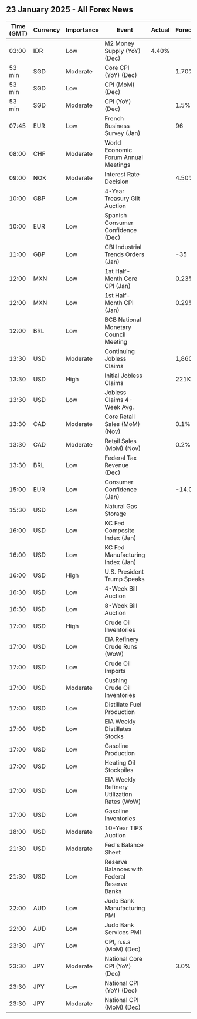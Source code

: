 ## 23 January 2025 - All Forex News

| Time (GMT) | Currency | Importance | Event | Actual | Forecast | Previous |
|------|----------|------------|-------|--------|----------|----------|
| 03:00 | IDR | Low | M2 Money Supply (YoY) (Dec) | 4.40% |  | 6.50% |
| 53 min | SGD | Moderate | Core CPI (YoY) (Dec) |  | 1.70% | 1.90% |
| 53 min | SGD | Low | CPI (MoM) (Dec) |  |  | 0.00% |
| 53 min | SGD | Moderate | CPI (YoY) (Dec) |  | 1.5% | 1.6% |
| 07:45 | EUR | Low | French Business Survey (Jan) |  | 96 | 97 |
| 08:00 | CHF | Moderate | World Economic Forum Annual Meetings |  |  |  |
| 09:00 | NOK | Moderate | Interest Rate Decision |  | 4.50% | 4.50% |
| 10:00 | GBP | Low | 4-Year Treasury Gilt Auction |  |  | 4.499% |
| 10:00 | EUR | Low | Spanish Consumer Confidence (Dec) |  |  | 80.6 |
| 11:00 | GBP | Low | CBI Industrial Trends Orders (Jan) |  | -35 | -40 |
| 12:00 | MXN | Low | 1st Half-Month Core CPI (Jan) |  | 0.23% | 0.50% |
| 12:00 | MXN | Low | 1st Half-Month CPI (Jan) |  | 0.29% | 0.42% |
| 12:00 | BRL | Low | BCB National Monetary Council Meeting |  |  |  |
| 13:30 | USD | Moderate | Continuing Jobless Claims |  | 1,860K | 1,859K |
| 13:30 | USD | High | Initial Jobless Claims |  | 221K | 217K |
| 13:30 | USD | Low | Jobless Claims 4-Week Avg. |  |  | 212.75K |
| 13:30 | CAD | Moderate | Core Retail Sales (MoM) (Nov) |  | 0.1% | 0.1% |
| 13:30 | CAD | Moderate | Retail Sales (MoM) (Nov) |  | 0.2% | 0.6% |
| 13:30 | BRL | Low | Federal Tax Revenue (Dec) |  |  | 209.22B |
| 15:00 | EUR | Low | Consumer Confidence (Jan) |  | -14.0 | -14.5 |
| 15:30 | USD | Low | Natural Gas Storage |  |  | -258B |
| 16:00 | USD | Low | KC Fed Composite Index (Jan) |  |  | -4 |
| 16:00 | USD | Low | KC Fed Manufacturing Index (Jan) |  |  | -5 |
| 16:00 | USD | High | U.S. President Trump Speaks |  |  |  |
| 16:30 | USD | Low | 4-Week Bill Auction |  |  | 4.240% |
| 16:30 | USD | Low | 8-Week Bill Auction |  |  | 4.235% |
| 17:00 | USD | High | Crude Oil Inventories |  |  | -1.962M |
| 17:00 | USD | Low | EIA Refinery Crude Runs (WoW) |  |  | -0.255M |
| 17:00 | USD | Low | Crude Oil Imports |  |  | -1.304M |
| 17:00 | USD | Moderate | Cushing Crude Oil Inventories |  |  | 0.765M |
| 17:00 | USD | Low | Distillate Fuel Production |  |  | -0.021M |
| 17:00 | USD | Low | EIA Weekly Distillates Stocks |  |  | 3.077M |
| 17:00 | USD | Low | Gasoline Production |  |  | 0.397M |
| 17:00 | USD | Low | Heating Oil Stockpiles |  |  | 0.646M |
| 17:00 | USD | Low | EIA Weekly Refinery Utilization Rates (WoW) |  |  | -1.6% |
| 17:00 | USD | Low | Gasoline Inventories |  |  | 5.852M |
| 18:00 | USD | Moderate | 10-Year TIPS Auction |  |  | 2.071% |
| 21:30 | USD | Moderate | Fed's Balance Sheet |  |  | 6,834B |
| 21:30 | USD | Low | Reserve Balances with Federal Reserve Banks |  |  | 3.359T |
| 22:00 | AUD | Low | Judo Bank Manufacturing PMI |  |  | 47.8 |
| 22:00 | AUD | Low | Judo Bank Services PMI |  |  | 50.8 |
| 23:30 | JPY | Low | CPI, n.s.a (MoM) (Dec) |  |  | 0.4% |
| 23:30 | JPY | Moderate | National Core CPI (YoY) (Dec) |  | 3.0% | 2.7% |
| 23:30 | JPY | Low | National CPI (YoY) (Dec) |  |  | 2.9% |
| 23:30 | JPY | Moderate | National CPI (MoM) (Dec) |  |  | 0.6% |
